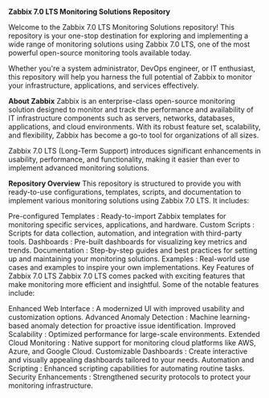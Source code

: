 **Zabbix 7.0 LTS Monitoring Solutions Repository**

Welcome to the Zabbix 7.0 LTS Monitoring Solutions repository! This repository is your one-stop destination for exploring and implementing a wide range of monitoring solutions using Zabbix 7.0 LTS, one of the most powerful open-source monitoring tools available today.

Whether you're a system administrator, DevOps engineer, or IT enthusiast, this repository will help you harness the full potential of Zabbix to monitor your infrastructure, applications, and services effectively.

**About Zabbix**
Zabbix is an enterprise-class open-source monitoring solution designed to monitor and track the performance and availability of IT infrastructure components such as servers, networks, databases, applications, and cloud environments. With its robust feature set, scalability, and flexibility, Zabbix has become a go-to tool for organizations of all sizes.

Zabbix 7.0 LTS (Long-Term Support) introduces significant enhancements in usability, performance, and functionality, making it easier than ever to implement advanced monitoring solutions.

**Repository Overview**
This repository is structured to provide you with ready-to-use configurations, templates, scripts, and documentation to implement various monitoring solutions using Zabbix 7.0 LTS. It includes:

Pre-configured Templates : Ready-to-import Zabbix templates for monitoring specific services, applications, and hardware.
Custom Scripts : Scripts for data collection, automation, and integration with third-party tools.
Dashboards : Pre-built dashboards for visualizing key metrics and trends.
Documentation : Step-by-step guides and best practices for setting up and maintaining your monitoring solutions.
Examples : Real-world use cases and examples to inspire your own implementations.
Key Features of Zabbix 7.0 LTS
Zabbix 7.0 LTS comes packed with exciting features that make monitoring more efficient and insightful. Some of the notable features include:

Enhanced Web Interface : A modernized UI with improved usability and customization options.
Advanced Anomaly Detection : Machine learning-based anomaly detection for proactive issue identification.
Improved Scalability : Optimized performance for large-scale environments.
Extended Cloud Monitoring : Native support for monitoring cloud platforms like AWS, Azure, and Google Cloud.
Customizable Dashboards : Create interactive and visually appealing dashboards tailored to your needs.
Automation and Scripting : Enhanced scripting capabilities for automating routine tasks.
Security Enhancements : Strengthened security protocols to protect your monitoring infrastructure.
